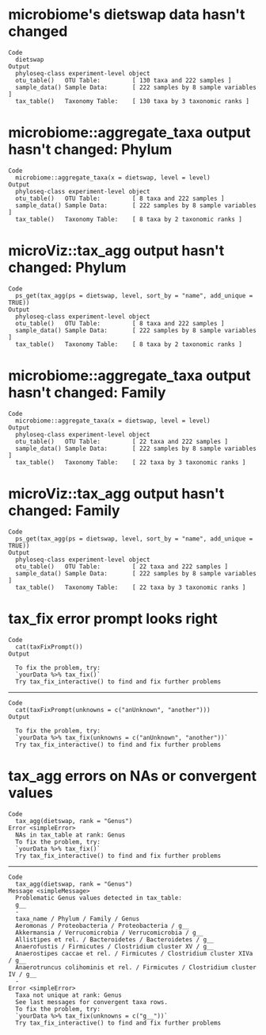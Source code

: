 # microbiome's dietswap data hasn't changed

    Code
      dietswap
    Output
      phyloseq-class experiment-level object
      otu_table()   OTU Table:         [ 130 taxa and 222 samples ]
      sample_data() Sample Data:       [ 222 samples by 8 sample variables ]
      tax_table()   Taxonomy Table:    [ 130 taxa by 3 taxonomic ranks ]

# microbiome::aggregate_taxa output hasn't changed: Phylum

    Code
      microbiome::aggregate_taxa(x = dietswap, level = level)
    Output
      phyloseq-class experiment-level object
      otu_table()   OTU Table:         [ 8 taxa and 222 samples ]
      sample_data() Sample Data:       [ 222 samples by 8 sample variables ]
      tax_table()   Taxonomy Table:    [ 8 taxa by 2 taxonomic ranks ]

# microViz::tax_agg output hasn't changed: Phylum

    Code
      ps_get(tax_agg(ps = dietswap, level, sort_by = "name", add_unique = TRUE))
    Output
      phyloseq-class experiment-level object
      otu_table()   OTU Table:         [ 8 taxa and 222 samples ]
      sample_data() Sample Data:       [ 222 samples by 8 sample variables ]
      tax_table()   Taxonomy Table:    [ 8 taxa by 2 taxonomic ranks ]

# microbiome::aggregate_taxa output hasn't changed: Family

    Code
      microbiome::aggregate_taxa(x = dietswap, level = level)
    Output
      phyloseq-class experiment-level object
      otu_table()   OTU Table:         [ 22 taxa and 222 samples ]
      sample_data() Sample Data:       [ 222 samples by 8 sample variables ]
      tax_table()   Taxonomy Table:    [ 22 taxa by 3 taxonomic ranks ]

# microViz::tax_agg output hasn't changed: Family

    Code
      ps_get(tax_agg(ps = dietswap, level, sort_by = "name", add_unique = TRUE))
    Output
      phyloseq-class experiment-level object
      otu_table()   OTU Table:         [ 22 taxa and 222 samples ]
      sample_data() Sample Data:       [ 222 samples by 8 sample variables ]
      tax_table()   Taxonomy Table:    [ 22 taxa by 3 taxonomic ranks ]

# tax_fix error prompt looks right

    Code
      cat(taxFixPrompt())
    Output
      
      To fix the problem, try:
      `yourData %>% tax_fix()`
      Try tax_fix_interactive() to find and fix further problems

---

    Code
      cat(taxFixPrompt(unknowns = c("anUnknown", "another")))
    Output
      
      To fix the problem, try:
      `yourData %>% tax_fix(unknowns = c("anUnknown", "another"))`
      Try tax_fix_interactive() to find and fix further problems

# tax_agg errors on NAs or convergent values

    Code
      tax_agg(dietswap, rank = "Genus")
    Error <simpleError>
      NAs in tax_table at rank: Genus
      To fix the problem, try:
      `yourData %>% tax_fix()`
      Try tax_fix_interactive() to find and fix further problems

---

    Code
      tax_agg(dietswap, rank = "Genus")
    Message <simpleMessage>
      Problematic Genus values detected in tax_table:
      g__
      -
      taxa_name / Phylum / Family / Genus
      Aeromonas / Proteobacteria / Proteobacteria / g__
      Akkermansia / Verrucomicrobia / Verrucomicrobia / g__
      Allistipes et rel. / Bacteroidetes / Bacteroidetes / g__
      Anaerofustis / Firmicutes / Clostridium cluster XV / g__
      Anaerostipes caccae et rel. / Firmicutes / Clostridium cluster XIVa / g__
      Anaerotruncus colihominis et rel. / Firmicutes / Clostridium cluster IV / g__
      -
    Error <simpleError>
      Taxa not unique at rank: Genus
      See last messages for convergent taxa rows.
      To fix the problem, try:
      `yourData %>% tax_fix(unknowns = c("g__"))`
      Try tax_fix_interactive() to find and fix further problems

